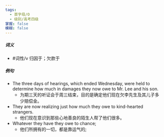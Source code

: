 ```yaml
---
tags:
  - 首字母/O
  - 级别/高考四级
掌握: false
模糊: false
---
```

##### 词义
- #词性/v  归因于；欠款于
##### 例句
- The three days of hearings, which ended Wednesday, were held to determine how much in damages they now owe to Mr. Lee and his son.
	- 为期三天的听证会于周三结束，目的是确定他们现在欠李先生及其儿子多少赔偿金。
- They are now realizing just how much they owe to kind-hearted strangers.
	- 他们现在意识到那些心地善良的陌生人帮了他们很多。
- Whatever they have they owe to chance;
	- 他们所拥有的一切，都是靠运气的;
